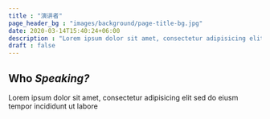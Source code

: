 ```yaml
---
title : "演讲者"
page_header_bg : "images/background/page-title-bg.jpg"
date: 2020-03-14T15:40:24+06:00
description : "Lorem ipsum dolor sit amet, consectetur adipisicing elit. Maiores, velit."
draft : false
---
```


## Who _Speaking?_
Lorem ipsum dolor sit amet, consectetur adipisicing elit sed do eiusm tempor incididunt ut labore